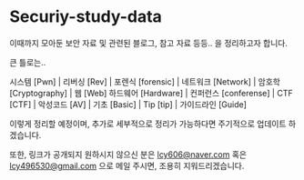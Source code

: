 # Securiy-study-data

이때까지 모아둔 보안 자료 및 관련된 블로그, 참고 자료 등등.. 을 정리하고자 합니다.

큰 틀로는..

시스템 [Pwn] | 리버싱 [Rev] | 포렌식 [forensic] | 네트워크 [Network] | 암호학 [Cryptography] | 웹 [Web] 
하드웨어 [Hardware] | 컨퍼런스 [conferense] | CTF [CTF] | 악성코드 [AV] | 기초 [Basic] | Tip [tip] | 가이드라인 [Guide] 

이렇게 정리할 예정이며, 추가로 세부적으로 정리가 가능하다면 주기적으로 업데이트 하겠습니다.

또한, 링크가 공개되지 원하시지 않으신 분은 lcy606@naver.com 혹은 lcy496530@gmail.com 으로 메일 주시면, 조용히 지워드리겠습니다.
